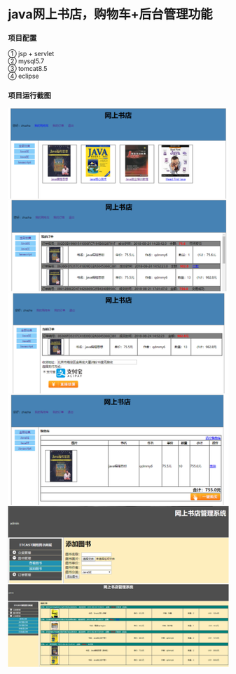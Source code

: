 # java网上书店，购物车+后台管理功能
### 项目配置
① jsp + servlet<br>
② mysql5.7<br>
③ tomcat8.5<br>
④ eclipse<br>
### 项目运行截图
![](https://github.com/1046633575/bookstore/blob/master/image/1.png)
![](https://github.com/1046633575/bookstore/blob/master/image/2.png)
![](https://github.com/1046633575/bookstore/blob/master/image/3.png)
![](https://github.com/1046633575/bookstore/blob/master/image/4.png)
![](https://github.com/1046633575/bookstore/blob/master/image/5.png)
![](https://github.com/1046633575/bookstore/blob/master/image/6.png)

